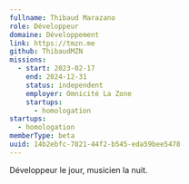 ```yaml
---
fullname: Thibaud Marazano
role: Développeur
domaine: Développement
link: https://tmzn.me
github: ThibaudMZN
missions:
  - start: 2023-02-17
    end: 2024-12-31
    status: independent
    employer: Omnicité La Zone
    startups:
      - homologation
startups:
  - homologation
memberType: beta
uuid: 14b2ebfc-7821-44f2-b545-eda59bee5478
---
```

Développeur le jour, musicien la nuit.